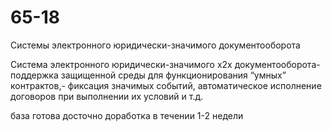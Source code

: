 # 65-18
Системы электронного юридически-значимого документооборота

Система электронного юридически-значимого x2x документооборота- поддержка защищенной среды для функционирования “умных” контрактов,- фиксация значимых событий, автоматическое исполнение договоров при выполнении их условий и т.д.


база готова досточно доработка в течении 1-2 недели
